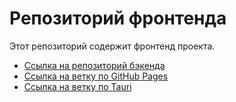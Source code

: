 # Репозиторий фронтенда

Этот репозиторий содержит фронтенд проекта.

- [Ссылка на репозиторий бэкенда](https://github.com/lans32/Bool_backend)
- [Ссылка на ветку по GitHub Pages](https://github.com/lans32/Bool/tree/gh-pages)
- [Ссылка на ветку по Tauri](https://github.com/lans32/Bool/tree/Tauri)
